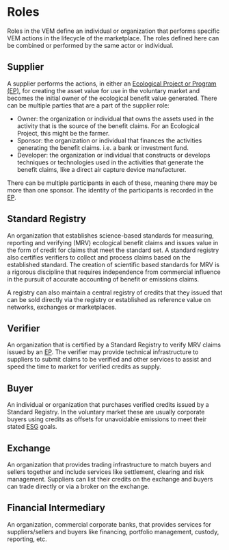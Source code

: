 # Roles

Roles in the VEM define an individual or organization that performs specific VEM actions in the lifecycle of the marketplace. The roles defined here can be combined or performed by the same actor or individual.

## Supplier

A supplier performs the actions, in either an [Ecological Project or Program (EP)](supply/ep.md), for creating the asset value for use in the voluntary market and becomes the initial owner of the ecological benefit value generated. There can be multiple parties that are a part of the supplier role:

- Owner: the organization or individual that owns the assets used in the activity that is the source of the benefit claims. For an Ecological Project, this might be the farmer.
- Sponsor: the organization or individual that finances the activities generating the benefit claims. i.e. a bank or investment fund.
- Developer: the organization or individual that constructs or develops techniques or technologies used in the activities that generate the benefit claims, like a direct air capture device manufacturer.

There can be multiple participants in each of these, meaning there may be more than one sponsor. The identity of the participants is recorded in the [EP](supply/ep.md).

## Standard Registry

An organization that establishes science-based standards for measuring, reporting and verifying (MRV) ecological benefit claims and issues value in the form of credit for claims that meet the standard set. A standard registry also certifies verifiers to collect and process claims based on the established standard. The creation of scientific based standards for MRV is a rigorous discipline that requires independence from commercial influence in the pursuit of accurate accounting of benefit or emissions claims.

A registry can also maintain a central registry of credits that they issued that can be sold directly via the registry or established as reference value on networks, exchanges or marketplaces.

## Verifier

An organization that is certified by a Standard Registry to verify MRV claims issued by an [EP](supply/ep.md). The verifier may provide technical infrastructure to suppliers to submit claims to be verified and other services to assist and speed the time to market for verified credits as supply.

## Buyer

An individual or organization that purchases verified credits issued by a Standard Registry. In the voluntary market these are usually corporate buyers using credits as offsets for unavoidable emissions to meet their stated [ESG](https://www.investopedia.com/terms/e/environmental-social-and-governance-esg-criteria.asp) goals.

## Exchange

An organization that provides trading infrastructure to match buyers and sellers together and include services like settlement, clearing and risk management. Suppliers can list their credits on the exchange and buyers can trade directly or via a broker on the exchange.

## Financial Intermediary

An organization, commercial corporate banks, that provides services for suppliers/sellers and buyers like financing, portfolio management, custody, reporting, etc.